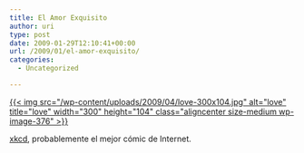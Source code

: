 ```yaml
---
title: El Amor Exquisito
author: uri
type: post
date: 2009-01-29T12:10:41+00:00
url: /2009/01/el-amor-exquisito/
categories:
  - Uncategorized

---
```

[{{< img src="/wp-content/uploads/2009/04/love-300x104.jpg" alt="love" title="love" width="300" height="104" class="aligncenter size-medium wp-image-376" >}}][1]

<a href="http://xkcd.com" target="_blank">xkcd</a>, probablemente el mejor cómic de Internet.

 [1]: /wp-content/uploads/2009/04/love.jpg